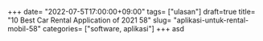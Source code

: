 +++
date= "2022-07-5T17:00:00+09:00"
tags= ["ulasan"]
draft=true
title= "10 Best Car Rental Application of 2021        58"
slug= "aplikasi-untuk-rental-mobil-58"
categories= ["software, aplikasi"]
+++
asd
